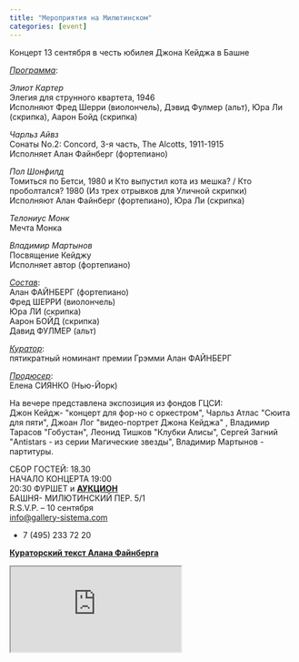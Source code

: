 ```yaml
---
title: "Мероприятия на Милютинском"
categories: [event]
---
```

Концерт 13 сентября в честь юбилея Джона Кейджа в Башне

<span style="text-decoration:underline">_Программа_</span>:

_Элиот Картер_ <br>
Элегия для струнного квартета, 1946<br>
Исполняют Фред Шерри (виолончель), Дэвид Фулмер (альт), Юра Ли (скрипка), Аарон Бойд (скрипка)

_Чaрльз Айвз_ <br>
Сонаты No.2: Concord, 3-я часть, The Alcotts, 1911-1915 <br>
Исполняет Алан Файнберг (фортепиано)

_Пол Шонфилд_ <br>
Томиться по Бетси, 1980 и Кто выпустил кота из мешка? / Кто проболтался? 1980 (Из трех отрывков для Уличной скрипки) <br>
Исполняют Алан Файнберг (фортепиано), Юра Ли (скрипка)

_Телониус Монк_ <br>
Мечта Монка

_Владимир Мартынов_ <br>
Посвящение Кейджу <br>
Исполняет автор (фортепиано)

<span style="text-decoration:underline">_Состав_</span>: <br>
Алан ФАЙНБЕРГ (фортепиано) <br>
Фред ШЕРРИ (виолончель) <br>
Юра ЛИ (скрипка) <br>
Аарон БОЙД (скрипка) <br>
Давид ФУЛМЕР (альт) <br>

<span style="text-decoration:underline">_Куратор_</span>: <br>
пятикратный номинант премии Грэмми Алан ФАЙНБЕРГ

<span style="text-decoration:underline">_Продюсер_</span>: <br>
Елена СИЯНКО (Нью-Йорк)

На вечере представлена экспозиция из фондов ГЦСИ: <br>
Джон Кейдж- "концерт для фор-но с оркестром", Чарльз Атлас "Сюита для пяти", Джоан Лог "видео-портрет Джона Кейджа" , Владимир Тарасов "Гобустан", Леонид Тишков "Клубки Алисы", Сергей Загний "Antistars - из серии Магические звезды", Владимир Мартынов - партитуры.

СБОР ГОСТЕЙ: 18.30 <br>
НАЧАЛО КОНЦЕРТА 19:00 <br>
20:30 ФУРШЕТ и <b><a href="/blob/storage/download/project/settings/2012_09_GAL_SYS_Auction_forMAIL_4!!!.pdf">АУКЦИОН</a></b><br>
БАШНЯ- МИЛЮТИНСКИЙ ПЕР. 5/1 <br>
R.S.V.P. – 10 сентября <br>
info@gallery-sistema.com <br>
+ 7 (495) 233 72 20 <br>

<b>[Кураторский текст Алана Файнберга](/article/alan-faynberg.html)</b>

<iframe src="http://www.youtube.com/embed/bPV10D3Zjvg" class="youtube"></iframe>
